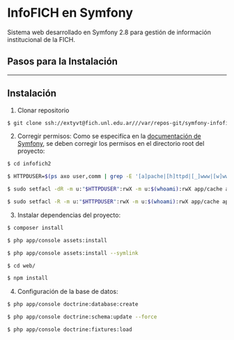 InfoFICH en Symfony 
========================
Sistema web desarrollado en Symfony 2.8 para gestión de información institucional de la FICH.

## Pasos para la Instalación
--------------

Instalación
--------------

1. Clonar repositorio
```sh
$ git clone ssh://extyvt@fich.unl.edu.ar///var/repos-git/symfony-infofich infofich2
```
2. Corregir permisos:
Como se especifíca en la [documentación de Symfony](https://symfony.com/doc/2.8/setup/file_permissions.html), se deben corregir los permisos en el directorio root del proyecto:
```sh
$ cd infofich2
```
```sh
$ HTTPDUSER=$(ps axo user,comm | grep -E '[a]pache|[h]ttpd|[_]www|[w]ww-data|[n]ginx' | grep -v root | head -1 | cut -d\  -f1)
```
```sh
$ sudo setfacl -dR -m u:"$HTTPDUSER":rwX -m u:$(whoami):rwX app/cache app/logs
```
```sh
$ sudo setfacl -R -m u:"$HTTPDUSER":rwX -m u:$(whoami):rwX app/cache app/logs
```
3. Instalar dependencias del proyecto:
```sh
$ composer install
```
```sh
$ php app/console assets:install
```
```sh
$ php app/console assets:install --symlink
```
```sh
$ cd web/
```
```sh
$ npm install
```
4.  Configuración de la base de datos:
```sh
$ php app/console doctrine:database:create
```
```sh
$ php app/console doctrine:schema:update --force
```
```sh
$ php app/console doctrine:fixtures:load
```
